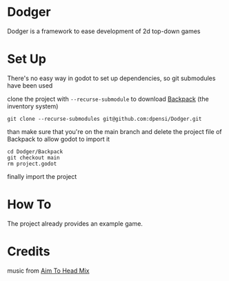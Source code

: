 # Dodger

Dodger is a framework to ease development of 2d top-down games

# Set Up
There's no easy way in godot to set up dependencies, so git submodules have been used

clone the project with `--recurse-submodule` to download [Backpack](https://github.com/dpensi/Backpack) (the inventory system)

`git clone --recurse-submodules git@github.com:dpensi/Dodger.git`

than make sure that you're on the main branch and delete the project file of Backpack to allow godot to import it

```
cd Dodger/Backpack
git checkout main
rm project.godot
```

finally import the project

# How To

The project already provides an example game.

# Credits

music from [Aim To Head Mix](https://www.youtube.com/@aimtoheadmix1915)